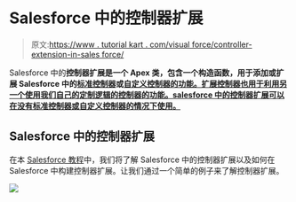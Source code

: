 # Salesforce 中的控制器扩展

> 原文:[https://www . tutorial kart . com/visual force/controller-extension-in-sales force/](https://www.tutorialkart.com/visualforce/controller-extension-in-salesforce/)

Salesforce 中的**控制器扩展是一个 Apex 类，包含一个构造函数，用于添加或扩展 Salesforce 中的[标准控制器](https://www.tutorialkart.com/visualforce/standard-controller-in-salesforce-standardcontroller-attribute/)或[自定义控制器的功能。扩展控制器也用于利用另一个使用我们自己的定制逻辑的控制器的功能。salesforce 中的控制器扩展可以在没有标准控制器或自定义控制器的情况下使用。](https://www.tutorialkart.com/visualforce/custom-controller-in-salesforce/)**

## Salesforce 中的控制器扩展

在本 [Salesforce 教程](https://www.tutorialkart.com/salesforce-tutorials/salesforce-administrator/)中，我们将了解 Salesforce 中的控制器扩展以及如何在 Salesforce 中构建控制器扩展。让我们通过一个简单的例子来了解控制器扩展。

[![](../Images/925da31b32d6bc3827932f6c8afb11bb.png)](https://www.tutorialkart.com/)